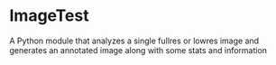 # ImageTest
A Python module that analyzes a single fullres or lowres image and generates an annotated image along with some stats and information
